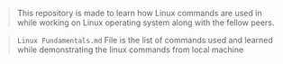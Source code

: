 > This repository is made to learn how Linux commands are used in while working on Linux operating system along with the fellow peers.

> `Linux Fundamentals.md` File is the list of commands used and learned while demonstrating the linux commands from local machine
